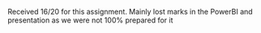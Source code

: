 Received 16/20 for this assignment. Mainly lost marks in the PowerBI and presentation as we were not 100% prepared for it 
